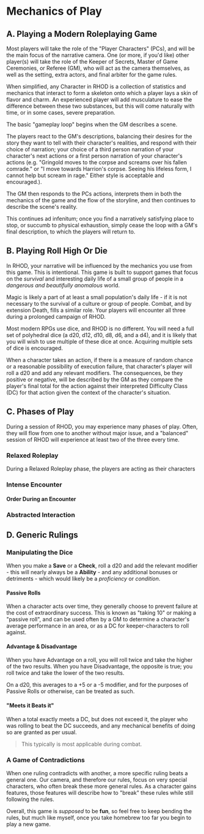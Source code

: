 # Mechanics of Play
## A. Playing a Modern Roleplaying Game

Most players will take the role of the "Player Characters" (PCs), and will be the main focus of the narrative camera. One (or more, if you'd like) other player(s) will take the role of the Keeper of Secrets, Master of Game Ceremonies, or Referee (GM), who will act as the camera themselves, as well as the setting, extra actors, and final arbiter for the game rules.

When simplified, any Character in RHOD is a collection of statistics and mechanics that interact to form a skeleton onto which a player lays a skin of flavor and charm. An experienced player will add musculature to ease the difference between these two substances, but this will come naturally with time, or in some cases, severe preparation.

The basic "gameplay loop" begins when the GM describes a scene. 

The players react to the GM's descriptions, balancing their desires for the story they want to tell with their character's realities, and respond with their choice of narration; your choice of a third person narration of your character's next actions or a first person narration of your character's actions (e.g. "Gringold moves to the corpse and screams over his fallen comrade." or "I move towards Harrion's corpse. Seeing his lifeless form, I cannot help but scream in rage." Either style is acceptable and encouraged.).

The GM then responds to the PCs actions, interprets them in both the mechanics of the game and the flow of the storyline, and then continues to describe the scene's reality.

This continues ad infenitum; once you find a narratively satisfying place to stop, or succumb to physical exhaustion, simply cease the loop with a GM's final description, to which the players will return to.

## B. Playing Roll High Or Die

In RHOD, your narrative will be influenced by the mechanics you use from this game. This is intentional. This game is built to support games that focus on the *survival* and interesting daily life of a small group of people in a *dangerous and beautifully anomalous* world. 

Magic is likely a part of at least a small population's daily life - if it is not necessary to the survival of a culture or group of people. Combat, and by extension Death, fills a similar role. Your players will encounter all three during a prolonged campaign of RHOD.

Most modern RPGs use dice, and RHOD is no different. You will need a full set of polyhedral dice (a d20, d12, d10, d8, d6, and a d4), and it is likely that you will wish to use multiple of these dice at once. Acquiring multiple sets of dice is encouraged.

When a character takes an action, if there is a measure of random chance or a reasonable possibility of execution failure, that character's player will roll a d20 and add any relevant modifiers. The consequences, be they positive or negative, will be described by the GM as they compare the player's final total for the action against their interpreted Difficulty Class (DC) for that action given the context of the character's situation.

## C. Phases of Play
During a session of RHOD, you may experience many phases of play. Often, they will flow from one to another without major issue, and a "balanced" session of RHOD will experience at least two of the three every time.

### Relaxed Roleplay
During a Relaxed Roleplay phase, the players are acting as their characters

### Intense Encounter
#### Order During an Encounter
### Abstracted Interaction

## D. Generic Rulings
### Manipulating the Dice
When you make a **Save** or a **Check**, roll a d20 and add the relevant modifier - this will nearly always be a **Ability** - and any additional bonuses or detriments - which would likely be a *proficiency* or *condition*. 

#### Passive Rolls
When a character acts over time, they generally choose to prevent failure at the cost of extraordinary success. This is known as "taking 10" or making a "passive roll", and can be used often by a GM to determine a character's average performance in an area, or as a DC for keeper-characters to roll against.

#### Advantage & Disadvantage
When you have Advantage on a roll, you will roll twice and take the higher of the two results. When you have Disadvantage, the opposite is true; you roll twice and take the lower of the two results.

On a d20, this averages to a +5 or a -5 modifier, and for the purposes of Passive Rolls or otherwise, can be treated as such.

#### "Meets it Beats it"
When a total exactly meets a DC, but does not exceed it, the player who was rolling to beat the DC succeeds, and any mechanical benefits of doing so are granted as per usual.

> This typically is most applicable during combat.

### A Game of Contradictions
When one ruling contradicts with another, a more specific ruling beats a general one. Our camera, and therefore our rules, focus on very special characters, who often break these more general rules. As a character gains features, those features will describe how to "break" these rules while still following the rules. 

Overall, this game is *supposed* to be **fun**, so feel free to keep bending the rules, but much like myself, once you take homebrew too far you begin to play a new game.
